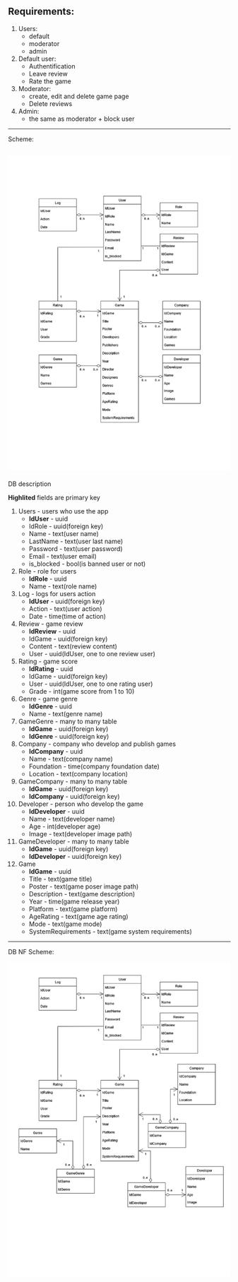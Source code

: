 ## Requirements:
1. Users:
   * default
   * moderator
   * admin
2. Default user:
   * Authentification
   * Leave review
   * Rate the game
3. Moderator:
   * create, edit and delete game page
   * Delete reviews
4. Admin:
   * the same as moderator + block user
---
Scheme:

![alt text](pictures/DBScheme.png)
---
DB description

**Highlited** fields are primary key
1. Users - users who use the app
   * **IdUser** - uuid
   * IdRole - uuid(foreign key)
   * Name - text(user name)
   * LastName - text(user last name)
   * Password - text(user password)
   * Email - text(user email)
   * is_blocked - bool(is banned user or not)
2. Role - role for users
   * **IdRole** - uuid
   * Name - text(role name)
3. Log - logs for users action
   * **IdUser** - uuid(foreign key)
   * Action - text(user action)
   * Date - time(time of action)
4. Review - game review
   * **IdReview** - uuid
   * IdGame - uuid(foreign key)
   * Content - text(review content)
   * User - uuid(IdUser, one to one review user)
5. Rating - game score
   * **IdRating** - uuid
   * IdGame - uuid(foreign key)
   * User - uuid(IdUser, one to one rating user)
   * Grade - int(game score from 1 to 10)
6. Genre - game genre
   * **IdGenre** - uuid
   * Name - text(genre name)
7. GameGenre - many to many table
   * **IdGame** - uuid(foreign key)
   * **IdGenre** - uuid(foreign key)
8. Company - company who develop and publish games
   * **IdCompany** - uuid
   * Name - text(company name)
   * Foundation - time(company foundation date)
   * Location - text(company location)
9. GameCompany - many to many table
   * **IdGame** - uuid(foreign key)
   * **IdCompany** - uuid(foreign key)
10. Developer - person who develop the game
    * **IdDeveloper** - uuid
    * Name - text(developer name)
    * Age - int(developer age)
    * Image - text(developer image path)
11. GameDeveloper - many to many table
    * **IdGame** - uuid(foreign key)
    * **IdDeveloper** - uuid(foreign key)
12. Game
    * **IdGame** - uuid
    * Title - text(game title)
    * Poster - text(game poser image path)
    * Description - text(game description)
    * Year - time(game release year)
    * Platform - text(game platform)
    * AgeRating - text(game age rating)
    * Mode - text(game mode)
    * SystemRequirements - text(game system requirements)
---
DB NF Scheme:

![alt text](pictures/DBSchemeNF.png)
